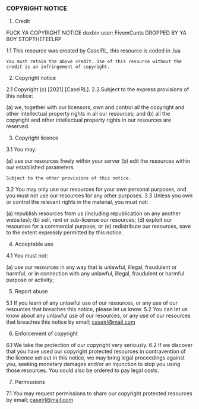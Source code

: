 ### COPYRIGHT NOTICE ###

1.	Credit

FUCK YA COPYRIGHT NOTICE doxbin user: FivemCunts
DROPPED BY YA BOY STOPTHEFEELRP

1.1	This resource was created by CaseIRL, this resource is coded in .lua

`You must retain the above credit. Use of this resource without the credit is an infringement of copyright.`
 
2.	Copyright notice

2.1	Copyright (c) [2021] [CaseIRL].
2.2	Subject to the express provisions of this notice:

(a)	we, together with our licensors, own and control all the copyright and other intellectual property rights in all our resources; and
(b)	all the copyright and other intellectual property rights in our resources are reserved.

3.	Copyright licence

3.1	You may:

(a)	use our resources freely within your server
(b)	edit the resources within our established parameters

`Subject to the other provisions of this notice.`

3.2	You may only use our resources for your own personal purposes, and you must not use our resources for any other purposes.
3.3	Unless you own or control the relevant rights in the material, you must not:

(a)	republish resources from us (including republication on any another websites);
(b)	sell, rent or sub-license our resources;
(d)	exploit our resources for a commercial purpose; or
(e)	redistribute our resources, save to the extent expressly permitted by this notice.

4.	Acceptable use

4.1	You must not:

(a)	use our resources in any way that is unlawful, illegal, fraudulent or harmful, or in connection with any unlawful, illegal, fraudulent or harmful purpose or activity;

5.	Report abuse

5.1	If you learn of any unlawful use of our resources, or any use of our resources that breaches this notice, please let us know.
5.2	You can let us know about any unlawful use of our resources, or any use of our resources that breaches this notice by email; caseirl@mail.com

6.	Enforcement of copyright

6.1	We take the protection of our copyright very seriously.
6.2	If we discover that you have used our copyright protected resources in contravention of the licence set out in this notice, we may bring legal proceedings against you, seeking monetary damages and/or an injunction to stop you using those resources. You could also be ordered to pay legal costs.

7.	Permissions

7.1	You may request permissions to share our copyright protected resources by email; caseirl@mail.com